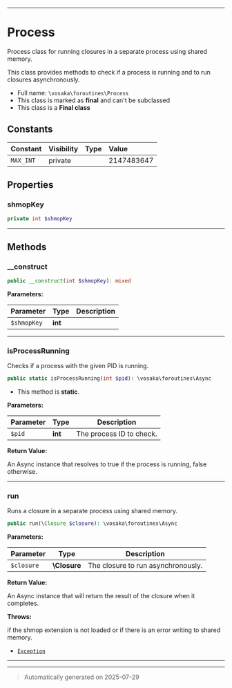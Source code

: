 ***

# Process

Process class for running closures in a separate process using shared memory.

This class provides methods to check if a process is running and to run closures asynchronously.

* Full name: `\vosaka\foroutines\Process`
* This class is marked as **final** and can't be subclassed
* This class is a **Final class**


## Constants

| Constant | Visibility | Type | Value |
|:---------|:-----------|:-----|:------|
|`MAX_INT`|private| |2147483647|

## Properties


### shmopKey



```php
private int $shmopKey
```






***

## Methods


### __construct



```php
public __construct(int $shmopKey): mixed
```








**Parameters:**

| Parameter | Type | Description |
|-----------|------|-------------|
| `$shmopKey` | **int** |  |





***

### isProcessRunning

Checks if a process with the given PID is running.

```php
public static isProcessRunning(int $pid): \vosaka\foroutines\Async
```



* This method is **static**.




**Parameters:**

| Parameter | Type | Description |
|-----------|------|-------------|
| `$pid` | **int** | The process ID to check. |


**Return Value:**

An Async instance that resolves to true if the process is running, false otherwise.




***

### run

Runs a closure in a separate process using shared memory.

```php
public run(\Closure $closure): \vosaka\foroutines\Async
```








**Parameters:**

| Parameter | Type | Description |
|-----------|------|-------------|
| `$closure` | **\Closure** | The closure to run asynchronously. |


**Return Value:**

An Async instance that will return the result of the closure when it completes.



**Throws:**
<p>if the shmop extension is not loaded or if there is an error writing to shared memory.</p>

- [`Exception`](../../Exception.md)



***


***
> Automatically generated on 2025-07-29
